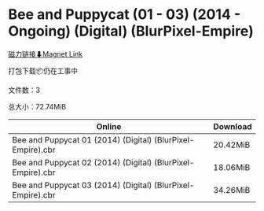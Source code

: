 # Bee and Puppycat (01 - 03) (2014 - Ongoing) (Digital) (BlurPixel-Empire)

[磁力链接⬇Magnet Link](magnet:?xt=urn:btih:856f9bd6598eb5b116e4603cda392936ecc68612&dn=Bee%20and%20Puppycat%20%2801%20-%2003%29%20%282014%20-%20Ongoing%29%20%28Digital%29%20%28BlurPixel-Empire%29)

打包下载📦仍在工事中

文件数：3

总大小：72.74MiB

Online | Download
--- | ---
Bee and Puppycat 01 (2014) (Digital) (BlurPixel-Empire).cbr | 20.42MiB
Bee and Puppycat 02 (2014) (Digital) (BlurPixel-Empire).cbr | 18.06MiB
Bee and Puppycat 03 (2014) (Digital) (BlurPixel-Empire).cbr | 34.26MiB